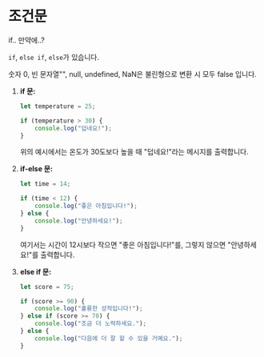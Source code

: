 # 조건문

if.. 만약에..?

`if`, `else if`, `else`가 있습니다.

숫자 0, 빈 문자열"", null, undefined, NaN은 불린형으로 변환 시 모두 false 입니다.

1. **if 문:**
   ```javascript
   let temperature = 25;

   if (temperature > 30) {
       console.log("덥네요!");
   }
   ```

   위의 예시에서는 온도가 30도보다 높을 때 "덥네요!"라는 메시지를 출력합니다.

2. **if-else 문:**
   ```javascript
   let time = 14;

   if (time < 12) {
       console.log("좋은 아침입니다!");
   } else {
       console.log("안녕하세요!");
   }
   ```

   여기서는 시간이 12시보다 작으면 "좋은 아침입니다!"를, 그렇지 않으면 "안녕하세요!"를 출력합니다.

3. **else if 문:**
   ```javascript
   let score = 75;

   if (score >= 90) {
       console.log("훌륭한 성적입니다!");
   } else if (score >= 70) {
       console.log("조금 더 노력하세요.");
   } else {
       console.log("다음에 더 잘 할 수 있을 거예요.");
   }
   ```
